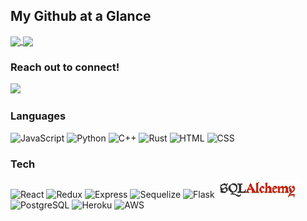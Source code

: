 ## My Github at a Glance
<a href="https://github.com/jm-alan/jm-alan">
<img align="center" height="175" src="https://github-readme-stats.vercel.app/api?username=jm-alan&count_private=true&show_icons=true&theme=vue-dark&custom_title=Speeds%20and%20Feeds"/>
</a>
<a href="https://github.com/jm-alan/jm-alan">
<img align="center" height="175" src="https://github-readme-stats.vercel.app/api/top-langs/?username=jm-alan&count_private=true&theme=vue-dark&layout=compact&custom_title=Language%20Breakdown"/>
</a>

### Reach out to connect!
<a href="https://www.linkedin.com/in/j-alan/" target="_blank">
  <img src="https://img.shields.io/badge/LinkedIn-0077B5?style=for-the-badge&logo=linkedin&logoColor=white" />
</a>

### Languages

![JavaScript](https://img.shields.io/badge/JavaScript-F7DF1E?style=for-the-badge&logo=javascript&logoColor=black)
![Python](https://img.shields.io/badge/Python-14354C?style=for-the-badge&logo=python&logoColor=white)
![C++](https://img.shields.io/badge/-c++-black?logo=c%2B%2B&style=for-the-badge)
![Rust](https://img.shields.io/badge/Rust-800020?style=for-the-badge&logo=rust&logoColor=white)
![HTML](https://img.shields.io/badge/html5-%23E34F26.svg?style=for-the-badge&logo=html5&logoColor=white)
![CSS](https://img.shields.io/badge/CSS-239120?&style=for-the-badge&logo=css3&logoColor=white)

### Tech

![React](https://img.shields.io/badge/React-20232A?style=for-the-badge&logo=react&logoColor=61DAFB)
![Redux](https://img.shields.io/badge/Redux-593D88?style=for-the-badge&logo=redux&logoColor=white)
![Express](https://img.shields.io/badge/Express.js-404D59?style=for-the-badge)
![Sequelize](https://img.shields.io/badge/-sequelize-black?logo=sequelize&style=for-the-badge)
![Flask](https://img.shields.io/badge/Flask-000000?style=for-the-badge&logo=flask&logoColor=white)
![SQLAlchemy](https://raw.githubusercontent.com/jm-alan/jm-alan/main/assets/sqlalchemy.png)
![PostgreSQL](https://img.shields.io/badge/PostgreSQL-316192?style=for-the-badge&logo=postgresql&logoColor=white)
![Heroku](https://img.shields.io/badge/Heroku-430098?style=for-the-badge&logo=heroku&logoColor=white)
![AWS](https://img.shields.io/badge/AWS-%23FF9900.svg?style=for-the-badge&logo=amazon-aws&logoColor=white)



<!-- ### Hi there 👋
**jm-alan/jm-alan** is a ✨ _special_ ✨ repository because its `README.md` (this file) appears on your GitHub profile.
